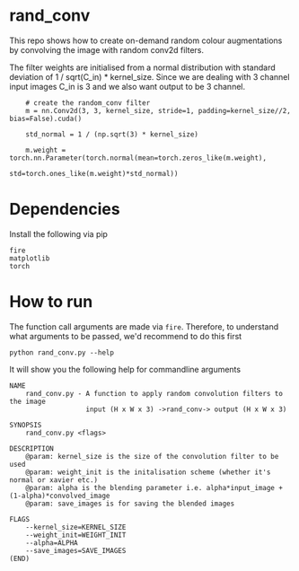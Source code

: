 # rand_conv

This repo shows how to create on-demand random colour augmentations by convolving the image with random conv2d filters.

The filter weights are initialised from a normal distribution with standard deviation of 1 / sqrt(C_in) * kernel_size. Since we are dealing with 3 channel input images C_in is 3 and we also want output to be 3 channel.

```
    # create the random_conv filter 
    m = nn.Conv2d(3, 3, kernel_size, stride=1, padding=kernel_size//2, bias=False).cuda()

    std_normal = 1 / (np.sqrt(3) * kernel_size)

    m.weight = torch.nn.Parameter(torch.normal(mean=torch.zeros_like(m.weight), 
                                               std=torch.ones_like(m.weight)*std_normal))
```

# Dependencies

Install the following via pip

```
fire
matplotlib
torch
```

# How to run 

The function call arguments are made via `fire`. Therefore, to understand what arguments to be passed, we'd recommend to do this first

```
python rand_conv.py --help
```

It will show you the following help for commandline arguments

```
NAME
    rand_conv.py - A function to apply random convolution filters to the image 
                   input (H x W x 3) ->rand_conv-> output (H x W x 3)

SYNOPSIS
    rand_conv.py <flags>

DESCRIPTION
    @param: kernel_size is the size of the convolution filter to be used 
    @param: weight_init is the initalisation scheme (whether it's normal or xavier etc.) 
    @param: alpha is the blending parameter i.e. alpha*input_image + (1-alpha)*convolved_image 
    @param: save_images is for saving the blended images

FLAGS
    --kernel_size=KERNEL_SIZE
    --weight_init=WEIGHT_INIT
    --alpha=ALPHA
    --save_images=SAVE_IMAGES
(END)
```
